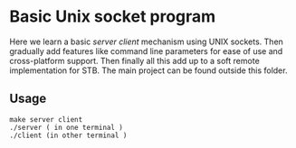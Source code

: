
# Basic Unix socket program

Here we learn a basic *server* *client* mechanism using UNIX sockets. Then gradually add features like command line parameters for ease of use and cross-platform support. Then finally all this add up to a soft remote implementation for STB. The main project can be found outside this folder.

## Usage

    make server client
    ./server ( in one terminal )
    ./client (in other terminal )

